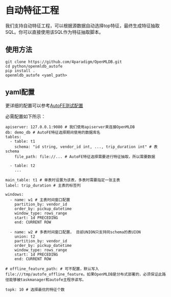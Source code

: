 # 自动特征工程

我们支持自动特征工程，可以根据源数据自动选择top特征，最终生成特征抽取SQL。你可以直接使用该SQL作为特征抽取脚本。

## 使用方法

```
git clone https://github.com/4paradigm/OpenMLDB.git
cd python/openmldb_autofe
pip install .
openmldb_autofe <yaml_path>
```

## yaml配置

更详细的配置可以参考[AutoFE测试配置](https://github.com/4paradigm/OpenMLDB/tree/main/python/openmldb_autofe/tests/test.yaml)

必需配置如下所示：
```
apiserver: 127.0.0.1:9080 # 我们使用apiserver来连接OpenMLDB
db: demo_db # AutoFE特征选择期间使用的数据库名
tables:
  - table: t1
    schema: "id string, vendor_id int, ..., trip_duration int" # 表schema
    file_path: file://... # AutoFE特征选择需要进行特征抽取，所以需要数据

  - table: t2
    ...

main_table: t1 # 单表时设置为该表，多表时需要指定一张主表
label: trip_duration # 主表的标签列

windows:
  - name: w1 # 主表时间窗口配置
    partition_by: vendor_id
    order_by: pickup_datetime
    window_type: rows_range
    start: 1d PRECEDING
    end: CURRENT ROW

  - name: w2 # 多表时间窗口配置， 目前UNION只支持同schema的表UION
    union: t2
    partition_by: vendor_id
    order_by: pickup_datetime
    window_type: rows_range
    start: 1d PRECEDING
    end: CURRENT ROW

# offline_feature_path: # 可不配置，默认写入file:///tmp/autofe_offline_feature。如果OpenMLDB是分布式部署的，必须保证此路径能够被taskmanager和autofe主程序读写。

topk: 10 # 选择最优的特征个数
```
